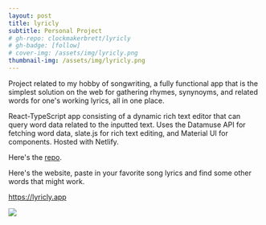 ```yaml
---
layout: post
title: lyricly
subtitle: Personal Project
# gh-repo: clockmakerbrett/lyricly
# gh-badge: [follow]
# cover-img: /assets/img/lyricly.png
thumbnail-img: /assets/img/lyricly.png
---
```

Project related to my hobby of songwriting, a fully functional app that is the simplest solution on the web for gathering rhymes, synynoyms, and related words for one's working lyrics, all in one place.

React-TypeScript app consisting of a dynamic rich text editor that can query word data related to the inputted text. Uses the Datamuse API for fetching word data, slate.js for rich text editing, and Material UI for components. Hosted with Netlify.

Here's the <a href="https://github.com/clockmakerbrett/lyricly" target="_4blank">repo</a>.

Here's the website, paste in your favorite song lyrics and find some other words that might work.

<a href="https://lyricly.app" target="_blank">https://lyricly.app</a>

<img src="{{ '/assets/img/lyricly.gif' }}" />
